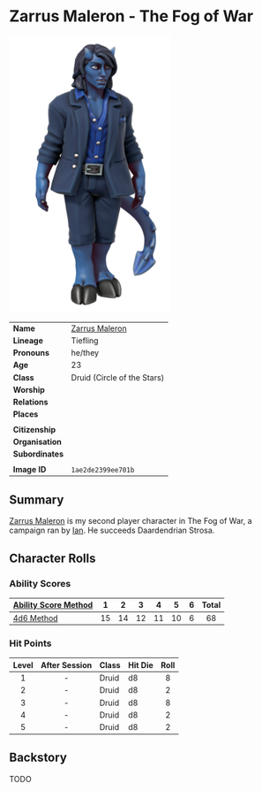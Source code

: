 # Zarrus Maleron - The Fog of War

<img src="https://raw.githubusercontent.com/jesskelsall/astarus-images/main/characters/portraits/1ae2de2399ee701b.png" height="500" />

|||
| --- | --- |
| **Name** | [Zarrus Maleron](../zarrus-maleron.md) | character.3
| **Lineage** | Tiefling |
| **Pronouns** | he/they |
| **Age** | 23 |
| **Class** | Druid (Circle of the Stars) |
| **Worship** | |
| **Relations** | |
| **Places** | |
|||
| **Citizenship** | |
| **Organisation** | |
| **Subordinates** | |
|||
| **Image ID** | `1ae2de2399ee701b` |

## Summary

[Zarrus Maleron](../zarrus-maleron.md) is my second player character in The Fog of War, a campaign ran by [Ian](../../players/ian.md). He succeeds Daardendrian Strosa.

## Character Rolls

### Ability Scores

| [Ability Score Method](../../mechanics/ability-score-method/ability-score-method.md) | 1 | 2 | 3 | 4 | 5 | 6 | Total |
| --- |:---:|:---:|:---:|:---:|:---:|:---:|:---:|
| [4d6 Method](../../mechanics/ability-score-method/4d6-method.md) | 15 | 14 | 12 | 11 | 10 | 6 | 68 |

### Hit Points

| Level | After Session | Class | Hit Die | Roll |
|:---:|:---:| --- | --- |:---:|
| 1 | - | Druid | d8 | 8 |
| 2 | - | Druid | d8 | 2 |
| 3 | - | Druid | d8 | 8 |
| 4 | - | Druid | d8 | 2 |
| 5 | - | Druid | d8 | 2 |

## Backstory

TODO
